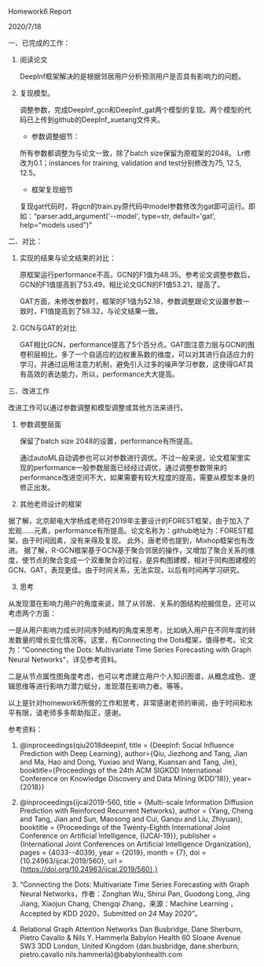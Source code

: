 Homework6 Report

2020/7/18

一、已完成的工作：

1. 阅读论文

   DeepInf框架解决的是根据邻居用户分析预测用户是否具有影响力的问题。

2. 复现模型。

   调整参数，完成DeepInf_gcn和DeepInf_gat两个模型的复现。两个模型的代码已上传到github的DeepInf_xuetang文件夹。
   
   * 参数调整细节：
   
   所有参数都调整为与论文一致，除了batch size保留为原框架的2048。
   Lr修改为0.1；instances for training, validation and test分别修改为75, 12.5, 12.5。
   
   * 框架复现细节
   
   复现gat代码时，将gcn的train.py原代码中model参数修改为gat即可运行。即如：“parser.add_argument('--model', type=str, default='gat’, help="models used")”
   

二、对比：

1. 实现的结果与论文结果的对比：

   原框架运行performance不高，GCN的F1值为48.35。参考论文调整参数后，GCN的F1值提高到了53.49，相比论文GCN的F1值53.21，提高了。
   
   GAT方面，未修改参数时，框架的F1值为52.18，参数调整跟论文设置参数一致时，F1值提高到了58.32，与论文结果一致。

2. GCN与GAT的对比
   
   GAT相比GCN，performance提高了5个百分点。GAT图注意力层与GCN的图卷积层相比，多了一个自适应的边权重系数的维度，可以对其进行自适应力的学习，并通过运用注意力机制，避免引入过多的噪声学习参数，这使得GAT具有高效的表达能力，所以，performance大大提高。

三、改进工作

改进工作可以通过参数调整和模型调整或其他方法来进行。

1. 参数调整层面
   
   保留了batch size 2048的设置，performance有所提高。
   
   通过autoML自动调参也可以对参数进行调优。不过一般来说，论文框架里实现的performance一般参数层面已经经过调优，通过调整参数带来的performance改进空间不大，如果需要有较大程度的提高，需要从模型本身的修正出发。

2. 其他老师设计的框架

据了解，北京邮电大学杨成老师在2019年主要设计的FOREST框架，由于加入了宏观……元素，performance有所提高。论文名称为：github地址为：FOREST框架，由于时间因素，没有来得及复现。
此外，唐老师也提到，Mixhop框架也有改进。
据了解，R-GCN框架基于GCN基于聚合邻居的操作，又增加了聚合关系的维度，使节点的聚合变成一个双重聚合的过程，是异构图建模，相对于同构图建模的GCN、GAT，表现更佳。由于时间关系，无法实现，以后有时间再学习研究。

3. 思考

从发现潜在影响力用户的角度来说，除了从邻居、关系的图结构挖掘信息，还可以考虑两个方面：

一是从用户影响力成长时间序列结构的角度来思考，比如纳入用户在不同年度的转发数量的增长变化情况等。这里，有Connecting the Dots框架，值得参考。论文为：“Connecting the Dots: Multivariate Time Series Forecasting with Graph Neural Networks”，详见参考资料。

二是从节点属性图角度考虑，也可以考虑建立用户个人知识图谱，从概念成色、逻辑思维等进行影响力潜力赋分，发现潜在影响力者。等等。

以上是针对homework6所做的工作和思考，非常感谢老师的审阅，由于时间和水平有限，请老师多多帮助指正，感谢。


参考资料：

1. @inproceedings{qiu2018deepinf, title = {DeepInf: Social Influence Prediction with Deep Learning}, author={Qiu, Jiezhong and Tang, Jian and Ma, Hao and Dong, Yuxiao and Wang, Kuansan and Tang, Jie}, booktitle={Proceedings of the 24th ACM SIGKDD International Conference on Knowledge Discovery and Data Mining (KDD’18)}, year={2018}}

2. @inproceedings{ijcai2019-560, title = {Multi-scale Information Diffusion Prediction with Reinforced Recurrent Networks}, author = {Yang, Cheng and Tang, Jian and Sun, Maosong and Cui, Ganqu and Liu, Zhiyuan}, booktitle = {Proceedings of the Twenty-Eighth International Joint Conference on Artificial Intelligence, {IJCAI-19}}, publisher = {International Joint Conferences on Artificial Intelligence Organization}, pages = {4033--4039}, year = {2019}, month = {7}, doi = {10.24963/ijcai.2019/560}, url = {https://doi.org/10.24963/ijcai.2019/560},}

3. “Connecting the Dots: Multivariate Time Series Forecasting with Graph Neural Networks，作者：Zonghan Wu, Shirui Pan, Guodong Long, Jing Jiang, Xiaojun Chang, Chengqi Zhang，来源：Machine Learning     ，Accepted by KDD 2020，Submitted on 24 May 2020”。

4. Relational Graph Attention Networks Dan Busbridge, Dane Sherburn, Pietro Cavallo & Nils Y. Hammerla Babylon Health 60 Sloane Avenue SW3 3DD London, United Kingdom {dan.busbridge, dane.sherburn, pietro.cavallo nils.hammerla}@babylonhealth.com
